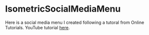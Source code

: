 # IsometricSocialMediaMenu

Here is a social media menu I created following a tutoral from Online Tutorials.
YouTube tutorial <a href="https://www.youtube.com/watch?v=c2pbcpZJrTs">here</a>.
